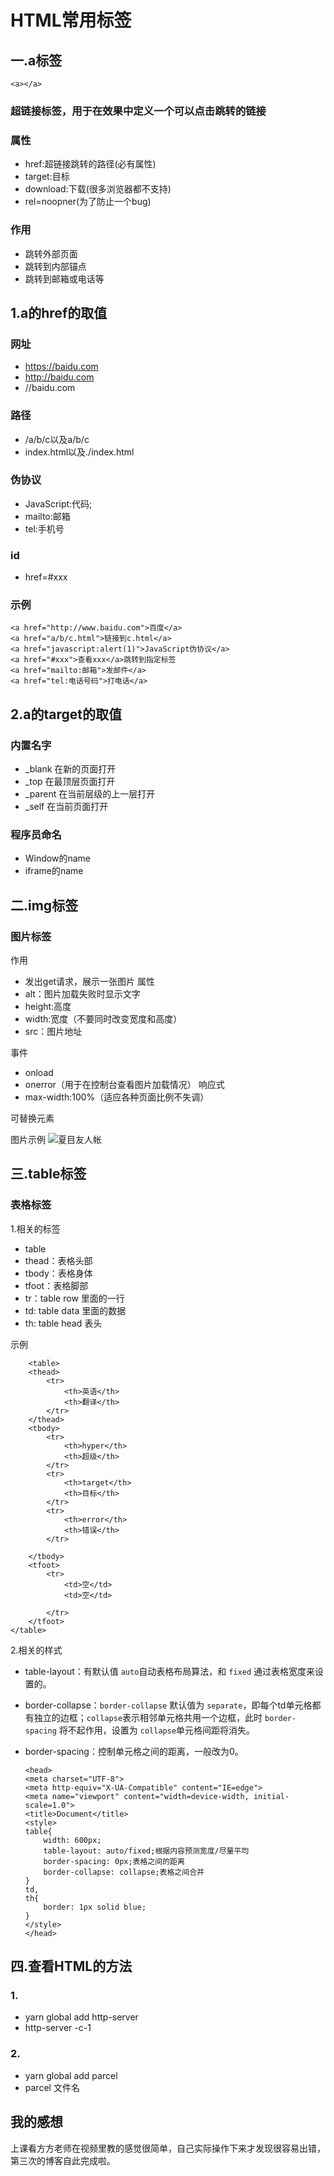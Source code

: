 # HTML常用标签

## 一.a标签

    <a></a>

### 超链接标签，用于在效果中定义一个可以点击跳转的链接

### 属性
* href:超链接跳转的路径(必有属性)
* target:目标
* download:下载(很多浏览器都不支持)
* rel=noopner(为了防止一个bug)
### 作用
* 跳转外部页面
* 跳转到内部锚点
* 跳转到邮箱或电话等
## 1.a的href的取值
### 网址
* https://baidu.com
* http://baidu.com
* //baidu.com
### 路径
* /a/b/c以及a/b/c
* index.html以及./index.html
### 伪协议
* JavaScript:代码;
* mailto:邮箱
* tel:手机号
### id
* href=#xxx
  
### 示例
    <a href="http://www.baidu.com">百度</a>
    <a href="a/b/c.html">链接到c.html</a>
    <a href="javascript:alert(1)">JavaScript伪协议</a>  
    <a href="#xxx">查看xxx</a>跳转到指定标签
    <a href="mailto:邮箱">发邮件</a>  
    <a href="tel:电话号码">打电话</a> 

## 2.a的target的取值
### 内置名字
* _blank 在新的页面打开
* _top 在最顶层页面打开
* _parent 在当前层级的上一层打开
* _self 在当前页面打开
### 程序员命名
* Window的name
* iframe的name
## 二.img标签
### 图片标签
作用
* 发出get请求，展示一张图片
属性
* alt：图片加载失败时显示文字
* height:高度
* width:宽度（不要同时改变宽度和高度）
* src：图片地址

事件
* onload
* onerror（用于在控制台查看图片加载情况）
响应式
* max-width:100%（适应各种页面比例不失调）
  
可替换元素

图片示例
        <img src="1.jpg" alt="夏目友人帐">

## 三.table标签
### 表格标签

1.相关的标签
* table
* thead：表格头部
* tbody：表格身体
* tfoot：表格脚部
* tr：table row 里面的一行
* td: table data 里面的数据
* th: table head 表头
  
示例

        <table>
        <thead>
            <tr>
                <th>英语</th>
                <th>翻译</th>
            </tr>
        </thead>
        <tbody>
            <tr>
                <th>hyper</th>
                <th>超级</th>
            </tr>
            <tr>
                <th>target</th>
                <th>目标</th>
            </tr>
            <tr>
                <th>error</th>
                <th>错误</th>
            </tr>
           
        </tbody>
        <tfoot>
            <tr>
                <td>空</td>
                <td>空</td>

            </tr>
        </tfoot>
    </table>

2.相关的样式
* table-layout：有默认值 `auto`自动表格布局算法，和 `fixed` 通过表格宽度来设置的。
* border-collapse：`border-collapse` 默认值为 `separate`，即每个td单元格都有独⽴的边框；`collapse`表⽰相邻单元格共⽤⼀个边框，此时 `border-spacing` 将不起作⽤，设置为 `collapse`单元格间距将消失。
* border-spacing：控制单元格之间的距离，一般改为0。
  
      <head>
      <meta charset="UTF-8">
      <meta http-equiv="X-UA-Compatible" content="IE=edge">
      <meta name="viewport" content="width=device-width, initial-scale=1.0">
      <title>Document</title>
      <style>
      table{
          width: 600px;
          table-layout: auto/fixed;根据内容预测宽度/尽量平均
          border-spacing: 0px;表格之间的距离
          border-collapse: collapse;表格之间合并
      }
      td,
      th{
          border: 1px solid blue;
      }
      </style>
      </head>

## 四.查看HTML的方法
### 1.
* yarn global add http-server
* http-server -c-1
### 2.
* yarn global add parcel
* parcel 文件名

## 我的感想
   上课看方方老师在视频里教的感觉很简单，自己实际操作下来才发现很容易出错，第三次的博客自此完成啦。

    
 